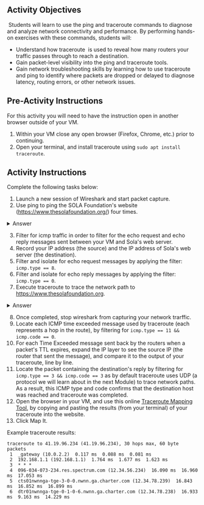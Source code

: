 ## Activity Objectives

 Students will learn to use the ping and traceroute commands to diagnose and analyze network connectivity and performance. By performing hands-on exercises with these commands, students will:
- Understand how traceroute  is used to reveal how many routers your traffic passes through to reach a destination.
- Gain packet-level visibility into the ping and traceroute tools.
- Gain network troubleshooting skills by learning how to use traceroute and ping to identify where packets are dropped or delayed to diagnose latency, routing errors, or other network issues.



## Pre-Activity Instructions

For this activity you will need to have the instruction open in another browser outside of your VM. 
1. Within your VM close any open browser (Firefox, Chrome, etc.) prior to continuing.
2. Open your terminal, and install traceroute using `sudo apt install traceroute`. 

## Activity Instructions

Complete the following tasks below:
1. Launch a new session of Wireshark and start packet capture.
2. Use ping to ping the SOLA Foundation's website (https://www.thesolafoundation.org/) four times.
<details closed>
<summary>Answer</summary>
<code>ping -c 4 thesolafoundation.org</code>
</details>

3. Filter for icmp traffic in order to filter for the echo request and echo reply messages sent between your VM and Sola's web server.
4. Record your IP address (the source) and the IP address of Sola's web server (the destination).
5. Filter and isolate for echo request messages by applying the filter: `icmp.type == 8`.
6. Filter and isolate for echo reply messages by applying the filter: `icmp.type == 0`.
7. Execute traceroute to trace the network path to https://www.thesolafoundation.org.
<details closed>
<summary>Answer</summary>
<code>traceroute thesolafoundation.org</code>
</details>

8. Once completed, stop wireshark from capturing your network trarffic.
9. Locate each ICMP time exceeded message used by traceroute (each represents a hop in the route), by filtering for `icmp.type == 11 && icmp.code == 0`.
10. For each Time Exceeded message sent back by the routers when a packet's TTL expires, expand the IP layer to see the source IP (the router that sent the message), and compare it to the output of your traceroute, line by line.
11. Locate the packet containing the destination's reply by filtering for `icmp.type == 3 && icmp.code == 3` as by default traceroute uses UDP (a protocol we will learn about in the next Module) to trace network paths. As a result, this ICMP type and code confirms that the destination host was reached and traceroute was completed.
12. Open the browser in your VM, and use this online [Traceroute Mapping Tool](https://stefansundin.github.io/traceroute-mapper/),  by copying and pasting the results (from your terminal) of your traceroute into the website.
13. Click Map It.


Example traceroute results:
```
traceroute to 41.19.96.234 (41.19.96.234), 30 hops max, 60 byte packets
 1  _gateway (10.0.2.2)  0.117 ms  0.088 ms  0.081 ms
 2  192.168.1.1 (192.168.1.1)  1.764 ms  1.677 ms  1.623 ms
 3  * * *
 4  096-034-073-234.res.spectrum.com (12.34.56.234)  16.090 ms  16.960 ms  17.053 ms
 5  cts01nwnnga-tge-3-0-0.nwnn.ga.charter.com (12.34.78.239)  16.843 ms  16.852 ms  16.899 ms
 6  dtr01nwnnga-tge-0-1-0-6.nwnn.ga.charter.com (12.34.78.238)  16.933 ms  9.163 ms  14.229 ms
```
